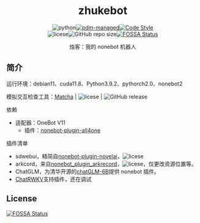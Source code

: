 <div align="center">

# zhukebot

![python](https://img.shields.io/badge/python-3.9+-blue)[![pdm-managed](https://img.shields.io/badge/pdm-managed-blueviolet)](https://pdm.fming.dev)[![Code Style](https://img.shields.io/badge/code%20style-black-000000.svg)](https://github.com/psf/black)
<br/>
![licese](https://img.shields.io/github/license/DaoMingze/zhukebot)![GitHub repo size](https://img.shields.io/github/repo-size/daomingze/zhukebot)[![FOSSA Status](https://app.fossa.com/api/projects/git%2Bgithub.com%2FDaoMingze%2Fzhukebot.svg?type=shield)](https://app.fossa.com/projects/git%2Bgithub.com%2FDaoMingze%2Fzhukebot?ref=badge_shield)

<!--![GitHub release](https://img.shields.io/github/v/release/daomingze/zhukebot)-->

烛客：我的 nonebot 机器人

</div>

## 简介

运行环境：debian11、cuda11.8、Python3.9.2、pythorch2.0、nonebot2

模拟交互检查工具：[Matcha](https://github.com/A-kirami/matcha) | ![licese](https://img.shields.io/github/license/A-kirami/matcha?style=flat-square) | ![GitHub release](https://img.shields.io/github/v/release/A-kirami/matcha?style=flat-square)

依赖

- 适配器：OneBot V11
  - 插件：[nonebot-plugin-all4one](https://github.com/nonepkg/nonebot-plugin-all4one)

插件清单

- sdwebui，精简自[nonebot-plugin-novelai](https://github.com/sena-nana/nonebot-plugin-novelai)，![licese](https://img.shields.io/github/license/sena-nana/nonebot-plugin-novelai?style=flat-square)
- arkcord，来自[nonebot_plugin_arkrecord](https://github.com/zheuziihau/nonebot_plugin_arkrecord)，![licese](https://img.shields.io/github/license/zheuziihau/nonebot_plugin_arkrecord?style=flat-square)，仅更改资源位置等。
- ChatGLM，为清华开源的[chatGLM-6B](https://github.com/THUDM/ChatGLM-6B)提供 nonebot 插件。
- [ChatRWKV](https://github.com/BlinkDL/ChatRWKV)支持插件，还在调试

## License

[![FOSSA Status](https://app.fossa.com/api/projects/git%2Bgithub.com%2FDaoMingze%2Fzhukebot.svg?type=large)](https://app.fossa.com/projects/git%2Bgithub.com%2FDaoMingze%2Fzhukebot?ref=badge_large)
